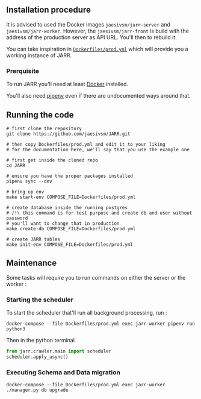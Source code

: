 ## Installation procedure

It is advised to used the Docker images `jaesivsm/jarr-server` and `jaesivsm/jarr-worker`. However, the `jaesivsm/jarr-front` is build with the address of the production server as API URL. You'll then to rebuild it.

You can take inspiration in [`Dockerfiles/prod.yml`](https://github.com/jaesivsm/JARR/blob/master/Dockerfiles/dev-env.yml) which will provide you a working instance of JARR.

### Prerquisite

To run JARR you'll need at least [Docker](https://docs.docker.com/get-docker/) installed.

You'll also need [pipenv](https://github.com/pypa/pipenv#installation) even if there are undocumented ways around that.

## Running the code

```shell
# first clone the repository
git clone https://github.com/jaesivsm/JARR.git

# then copy Dockerfiles/prod.yml and edit it to your liking
# for the documentation here, we'll say that you use the example one

# first get inside the cloned repo
cd JARR

# ensure you have the proper packages installed
pipenv sync --dev

# bring up env
make start-env COMPOSE_FILE=Dockerfiles/prod.yml

# create database inside the running postgres
# /!\ this command is for test purpose and create db and user without password
# you'll want to change that in production
make create-db COMPOSE_FILE=Dockerfiles/prod.yml

# create JARR tables
make init-env COMPOSE_FILE=Dockerfiles/prod.yml
```
## Maintenance

Some tasks will require you to run commands on either the server or the worker :

### Starting the scheduler

To start the scheduler that'll run all background processing, run :

```
docker-compose --file Dockerfiles/prod.yml exec jarr-worker pipenv run python3
```

Then in the python terminal

```python
from jarr.crawler.main import scheduler
scheduler.apply_async()
```

### Executing Schema and Data migration

```
docker-compose --file Dockerfiles/prod.yml exec jarr-worker ./manager.py db upgrade
```
